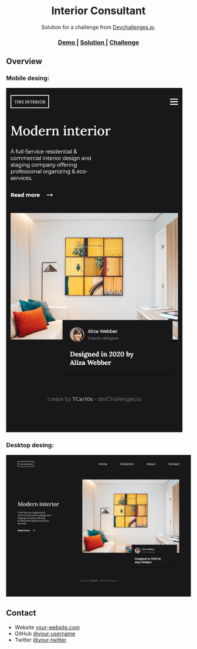<!-- Please update value in the {}  -->

<h1 align="center">Interior Consultant</h1>

<div align="center">
   Solution for a challenge from  <a href="http://devchallenges.io" target="_blank">Devchallenges.io</a>.
</div>

<div align="center">
  <h3>
    <a href="https://tcar10s.github.io/Interior-consultant/">
      Demo
    </a>
    <span> | </span>
    <a href="https://tcar10s.github.io/Interior-consultant/">
      Solution
    </a>
    <span> | </span>
    <a href="https://devchallenges.io/challenges/Jymh2b2FyebRTUljkNcb">
      Challenge
    </a>
  </h3>
</div>


## Overview

### Mobile desing:

![screenshot](https://raw.githubusercontent.com/TCar10s/Interior-consultant/main/assets/img/Screenshot-desing-mobile.png)

### Desktop desing:

![screenshot](https://raw.githubusercontent.com/TCar10s/Interior-consultant/main/assets/img/Screenshot-desing-desktop.png)


## Contact

- Website [your-website.com](https://{your-web-site-link})
- GitHub [@your-username](https://{github.com/your-usermame})
- Twitter [@your-twitter](https://{twitter.com/your-username})

